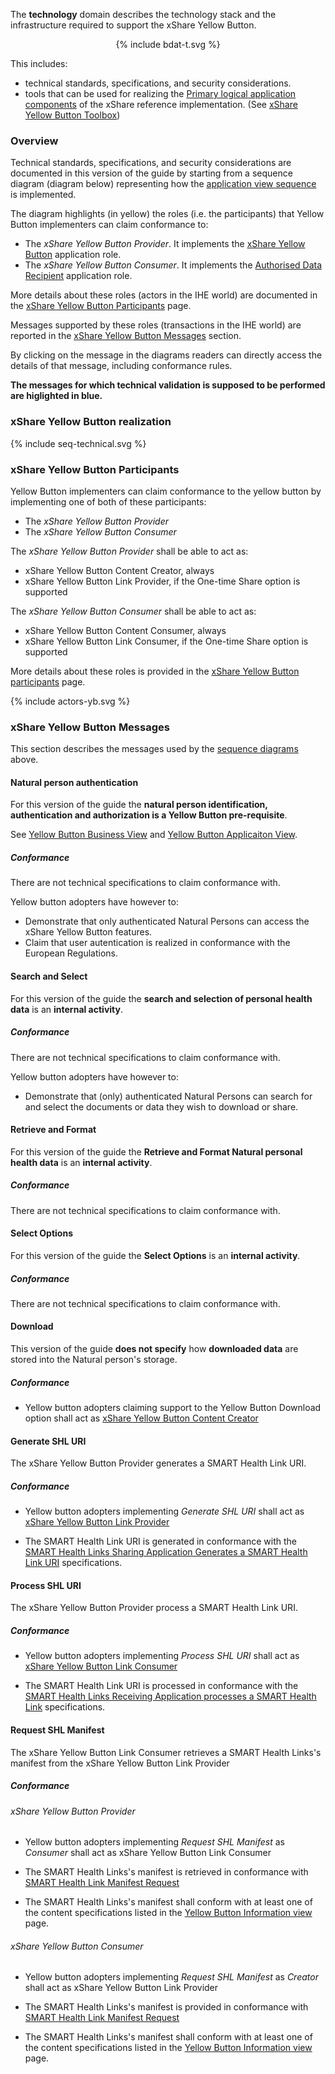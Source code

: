 
The **technology** domain describes the technology stack and the infrastructure required to support the xShare Yellow Button.

<div style="text-align: center">
{% include bdat-t.svg %}
</div>

This includes:
* technical standards, specifications, and security considerations.
* tools that can be used for realizing the [Primary logical application components](yb_components.html) of the xShare reference implementation. (See [xShare Yellow Button Toolbox](yb_tools.html))

### Overview

Technical standards, specifications, and security considerations are documented in this version of the guide by starting from a sequence diagram (diagram below) representing how the [application view sequence](application.html) is implemented.

The diagram highlights (in yellow) the roles (i.e. the participants) that Yellow Button implementers can claim conformance to:

* The *xShare Yellow Button Provider*. It implements the [xShare Yellow Button](application.html#the-yellow-button-participants) application role.
* The *xShare Yellow Button Consumer*.  It implements the [Authorised Data Recipient](application.html#the-yellow-button-participants) application role.

More details about these roles (actors in the IHE world) are documented in the [xShare Yellow Button Participants](actors.html) page.

Messages supported by these roles (transactions in the IHE world) are reported in the [xShare Yellow Button Messages](#xshare-yellow-button-messages) section.

By clicking on the message in the diagrams readers can directly access the details of that message, including conformance rules.

**The messages for which technical validation is supposed to be performed are higlighted in blue.**



### xShare Yellow Button realization

<div>
<p></p>
{% include seq-technical.svg %}
<p></p>
</div>

### xShare Yellow Button Participants

Yellow Button implementers can claim conformance to the yellow button by implementing one of both of these participants:

* The *xShare Yellow Button Provider*
* The *xShare Yellow Button Consumer*

The *xShare Yellow Button Provider*  shall be able to act as:
* xShare Yellow Button Content Creator, always
* xShare Yellow Button Link Provider, if the One-time Share option is supported


The *xShare Yellow Button Consumer*  shall be able to act as:
* xShare Yellow Button Content Consumer, always
* xShare Yellow Button Link Consumer, if the One-time Share option is supported


More details about these roles is provided in the [xShare Yellow Button participants](actors.html) page.

<div>
<p></p>
{% include actors-yb.svg %}
<p></p>
</div>


### xShare Yellow Button Messages

This section describes the messages used by the [sequence diagrams](#xshare-yellow-button-realization) above.


#### Natural person authentication

For this version of the guide the **natural person identification, authentication and authorization is a Yellow Button pre-requisite**.

See [Yellow Button Business View](business.html) and [Yellow Button Applicaiton View](application.html).

##### Conformance

There are not technical specifications to claim conformance with.

Yellow button adopters have however to:
* Demonstrate that only authenticated Natural Persons can access the xShare Yellow Button features.
* Claim that user autentication is realized in conformance with the European Regulations.

#### Search and Select

For this version of the guide the **search and selection of personal health data** is an **internal activity**.

##### Conformance

There are not technical specifications to claim conformance with.

Yellow button adopters have however to:
* Demonstrate that (only) authenticated Natural Persons can search for and select the documents or data they wish to download or share.

#### Retrieve and Format

For this version of the guide the **Retrieve and Format Natural personal health data** is an **internal activity**.

##### Conformance

There are not technical specifications to claim conformance with.

#### Select Options

For this version of the guide the **Select Options** is an **internal activity**.

##### Conformance

There are not technical specifications to claim conformance with.

#### Download

This version of the guide **does not specify** how **downloaded data** are stored into the Natural person's storage.

##### Conformance

* Yellow button adopters claiming support to the Yellow Button Download option shall act as [xShare Yellow Button Content Creator](actors.html#xshare-yellow-button-content-creator)


#### Generate SHL URI

The xShare Yellow Button Provider generates a SMART Health Link URI.

##### Conformance

* Yellow button adopters implementing *Generate SHL URI* shall act as [xShare Yellow Button Link Provider](actors.html#xshare-yellow-button-link-provider)

* The SMART Health Link URI is generated in conformance with the [SMART Health Links Sharing Application Generates a SMART Health Link URI](https://hl7.org/fhir/uv/smart-health-cards-and-links/2024Sep/links-specification.html#smart-health-links-sharing-application-generates-a-smart-health-link-uri) specifications.


#### Process SHL URI

The xShare Yellow Button Provider process a SMART Health Link URI.

##### Conformance

* Yellow button adopters implementing *Process SHL URI* shall act as [xShare Yellow Button Link Consumer](actors.html#xshare-yellow-button-link-consumer)

* The SMART Health Link URI is processed in conformance with the [SMART Health Links Receiving Application processes a SMART Health Link](https://hl7.org/fhir/uv/smart-health-cards-and-links/2024Sep/links-specification.html#smart-health-links-receiving-application-processes-a-smart-health-link) specifications.


#### Request SHL Manifest

The xShare Yellow Button Link Consumer retrieves a SMART Health Links's manifest from the xShare Yellow Button Link Provider

##### Conformance


###### xShare Yellow Button Provider

* Yellow button adopters implementing *Request SHL Manifest* as *Consumer* shall act as xShare Yellow Button Link Consumer

* The SMART Health Links's manifest is retrieved in conformance with [SMART Health Link Manifest Request](https://hl7.org/fhir/uv/smart-health-cards-and-links/2024Sep/links-specification.html#smart-health-link-manifest-request)

* The SMART Health Links's manifest shall conform with at least one of the content specifications listed in the [Yellow Button Information view](content.html) page.


###### xShare Yellow Button Consumer


* Yellow button adopters implementing *Request SHL Manifest* as *Creator*  shall act as xShare Yellow Button Link Provider

* The SMART Health Links's manifest is provided in conformance with [SMART Health Link Manifest Request](https://hl7.org/fhir/uv/smart-health-cards-and-links/2024Sep/links-specification.html#smart-health-link-manifest-request)

* The SMART Health Links's manifest shall conform with at least one of the content specifications listed in the [Yellow Button Information view](content.html) page.